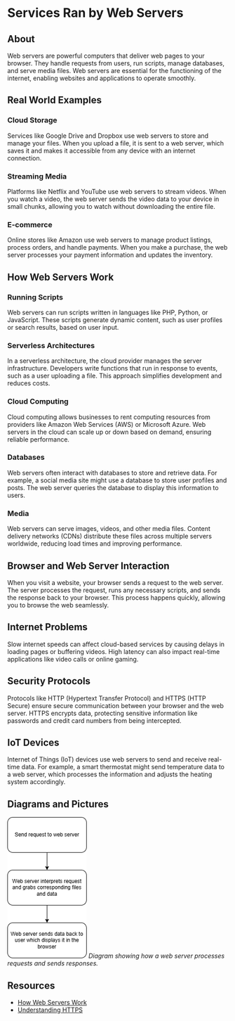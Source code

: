 # Services Ran by Web Servers

## About

Web servers are powerful computers that deliver web pages to your browser. They handle requests from users, run scripts, manage databases, and serve media files. Web servers are essential for the functioning of the internet, enabling websites and applications to operate smoothly.

## Real World Examples

### Cloud Storage
Services like Google Drive and Dropbox use web servers to store and manage your files. When you upload a file, it is sent to a web server, which saves it and makes it accessible from any device with an internet connection.

### Streaming Media
Platforms like Netflix and YouTube use web servers to stream videos. When you watch a video, the web server sends the video data to your device in small chunks, allowing you to watch without downloading the entire file.

### E-commerce
Online stores like Amazon use web servers to manage product listings, process orders, and handle payments. When you make a purchase, the web server processes your payment information and updates the inventory.

## How Web Servers Work

### Running Scripts
Web servers can run scripts written in languages like PHP, Python, or JavaScript. These scripts generate dynamic content, such as user profiles or search results, based on user input.

### Serverless Architectures
In a serverless architecture, the cloud provider manages the server infrastructure. Developers write functions that run in response to events, such as a user uploading a file. This approach simplifies development and reduces costs.

### Cloud Computing
Cloud computing allows businesses to rent computing resources from providers like Amazon Web Services (AWS) or Microsoft Azure. Web servers in the cloud can scale up or down based on demand, ensuring reliable performance.

### Databases
Web servers often interact with databases to store and retrieve data. For example, a social media site might use a database to store user profiles and posts. The web server queries the database to display this information to users.

### Media
Web servers can serve images, videos, and other media files. Content delivery networks (CDNs) distribute these files across multiple servers worldwide, reducing load times and improving performance.

## Browser and Web Server Interaction

When you visit a website, your browser sends a request to the web server. The server processes the request, runs any necessary scripts, and sends the response back to your browser. This process happens quickly, allowing you to browse the web seamlessly.

## Internet Problems

Slow internet speeds can affect cloud-based services by causing delays in loading pages or buffering videos. High latency can also impact real-time applications like video calls or online gaming.

## Security Protocols

Protocols like HTTP (Hypertext Transfer Protocol) and HTTPS (HTTP Secure) ensure secure communication between your browser and the web server. HTTPS encrypts data, protecting sensitive information like passwords and credit card numbers from being intercepted.

## IoT Devices

Internet of Things (IoT) devices use web servers to send and receive real-time data. For example, a smart thermostat might send temperature data to a web server, which processes the information and adjusts the heating system accordingly.

## Diagrams and Pictures

![Web Server Diagram](https://github.com/mabindy/mappingwebproject/blob/main/webservers.drawio.png)
*Diagram showing how a web server processes requests and sends responses.*

## Resources

- [How Web Servers Work](https://www.howstuffworks.com/web-server.htm)
- [Understanding HTTPS](https://www.ssl.com/faqs/what-is-https/)
